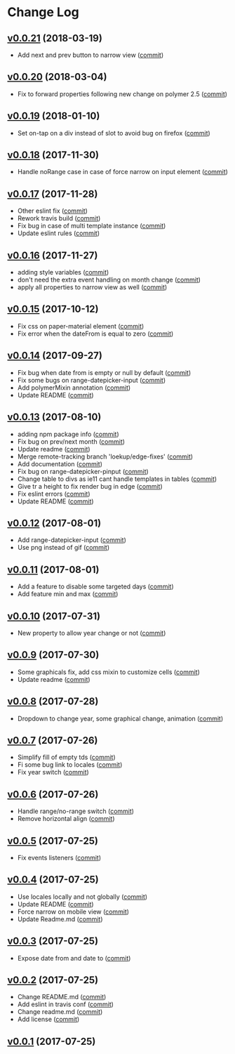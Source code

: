 # Change Log

## [v0.0.21](https://github.com/RoXuS/range-datepicker/tree/0.0.21) (2018-03-19)
- Add next and prev button to narrow view ([commit](https://github.com/RoXuS/range-datepicker/commit/b5511ee))

## [v0.0.20](https://github.com/RoXuS/range-datepicker/tree/0.0.20) (2018-03-04)
- Fix to forward properties following new change on polymer 2.5 ([commit](https://github.com/RoXuS/range-datepicker/commit/6cf0c48))

## [v0.0.19](https://github.com/RoXuS/range-datepicker/tree/0.0.19) (2018-01-10)
- Set on-tap on a div instead of slot to avoid bug on firefox ([commit](https://github.com/RoXuS/range-datepicker/commit/bd4c97aa))

## [v0.0.18](https://github.com/RoXuS/range-datepicker/tree/0.0.18) (2017-11-30)
- Handle noRange case in case of force narrow on input element ([commit](https://github.com/RoXuS/range-datepicker/commit/48bc4f28))

## [v0.0.17](https://github.com/RoXuS/range-datepicker/tree/0.0.17) (2017-11-28)
- Other eslint fix ([commit](https://github.com/RoXuS/range-datepicker/commit/0939c8b1))
- Rework travis build ([commit](https://github.com/RoXuS/range-datepicker/commit/4775d751))
- Fix bug in case of multi template instance ([commit](https://github.com/RoXuS/range-datepicker/commit/a7f67109))
- Update eslint rules ([commit](https://github.com/RoXuS/range-datepicker/commit/0b0123ba))

## [v0.0.16](https://github.com/RoXuS/range-datepicker/tree/0.0.16) (2017-11-27)
- adding style variables ([commit](https://github.com/RoXuS/range-datepicker/commit/e1038c1e))
- don't need the extra event handling on month change ([commit](https://github.com/RoXuS/range-datepicker/commit/6c071b6e))
- apply all properties to narrow view as well ([commit](https://github.com/RoXuS/range-datepicker/commit/0069171b))

## [v0.0.15](https://github.com/RoXuS/range-datepicker/tree/0.0.15) (2017-10-12)
- Fix css on paper-material element ([commit](https://github.com/RoXuS/range-datepicker/commit/62e40cb0))
- Fix error when the dateFrom is equal to zero ([commit](https://github.com/RoXuS/range-datepicker/commit/92d0106c))

## [v0.0.14](https://github.com/RoXuS/range-datepicker/tree/0.0.14) (2017-09-27)
- Fix bug when date from is empty or null by default ([commit](https://github.com/RoXuS/range-datepicker/commit/95ab7c6c))
- Fix some bugs on range-datepicker-input ([commit](https://github.com/RoXuS/range-datepicker/commit/c7d5d389))
- Add polymerMixin annotation ([commit](https://github.com/RoXuS/range-datepicker/commit/a4fd3cfe))
- Update README ([commit](https://github.com/RoXuS/range-datepicker/commit/2e7d31d6))

## [v0.0.13](https://github.com/RoXuS/range-datepicker/tree/0.0.13) (2017-08-10)
- adding npm package info ([commit](https://github.com/RoXuS/range-datepicker/commit/dc659eb))
- Fix bug on prev/next month ([commit](https://github.com/RoXuS/range-datepicker/commit/d384838))
- Update readme ([commit](https://github.com/RoXuS/range-datepicker/commit/83b810a))
- Merge remote-tracking branch 'loekup/edge-fixes' ([commit](https://github.com/RoXuS/range-datepicker/commit/3b766d2))
- Add documentation ([commit](https://github.com/RoXuS/range-datepicker/commit/025edb8))
- Fix bug on range-datepicker-pinput ([commit](https://github.com/RoXuS/range-datepicker/commit/0bea6eb))
- Change table to divs as ie11 cant handle templates in tables ([commit](https://github.com/RoXuS/range-datepicker/commit/4f410c4))
- Give tr a height to fix render bug in edge ([commit](https://github.com/RoXuS/range-datepicker/commit/c1b3435))
- Fix eslint errors ([commit](https://github.com/RoXuS/range-datepicker/commit/1f52fbc))
- Update README ([commit](https://github.com/RoXuS/range-datepicker/commit/64a6ead))

## [v0.0.12](https://github.com/RoXuS/range-datepicker/tree/0.0.12) (2017-08-01)
- Add range-datepicker-input ([commit](https://github.com/RoXuS/range-datepicker/commit/e25fc63))
- Use png instead of gif ([commit](https://github.com/RoXuS/range-datepicker/commit/97b3f79))

## [v0.0.11](https://github.com/RoXuS/range-datepicker/tree/0.0.11) (2017-08-01)
- Add a feature to disable some targeted days ([commit](https://github.com/RoXuS/range-datepicker/commit/5c03cb8))
- Add feature min and max ([commit](https://github.com/RoXuS/range-datepicker/commit/4565e8b))

## [v0.0.10](https://github.com/RoXuS/range-datepicker/tree/0.0.10) (2017-07-31)
- New property to allow year change or not ([commit](https://github.com/RoXuS/range-datepicker/commit/939907a))

## [v0.0.9](https://github.com/RoXuS/range-datepicker/tree/0.0.9) (2017-07-30)
- Some graphicals fix, add css mixin to customize cells ([commit](https://github.com/RoXuS/range-datepicker/commit/f17f4e4))
- Update readme ([commit](https://github.com/RoXuS/range-datepicker/commit/b773670))

## [v0.0.8](https://github.com/RoXuS/range-datepicker/tree/0.0.8) (2017-07-28)
- Dropdown to change year, some graphical change, animation ([commit](https://github.com/RoXuS/range-datepicker/commit/fc17304))

## [v0.0.7](https://github.com/RoXuS/range-datepicker/tree/0.0.7) (2017-07-26)
- Simplify fill of empty tds ([commit](https://github.com/RoXuS/range-datepicker/commit/e6102ee))
- Fi some bug link to locales ([commit](https://github.com/RoXuS/range-datepicker/commit/fb526e0))
- Fix year switch ([commit](https://github.com/RoXuS/range-datepicker/commit/db5c8f3))

## [v0.0.6](https://github.com/RoXuS/range-datepicker/tree/0.0.6) (2017-07-26)
- Handle range/no-range switch ([commit](https://github.com/RoXuS/range-datepicker/commit/42de4cad))
- Remove horizontal align ([commit](https://github.com/RoXuS/range-datepicker/commit/d3fa8bf9))

## [v0.0.5](https://github.com/RoXuS/range-datepicker/tree/0.0.5) (2017-07-25)
- Fix events listeners ([commit](https://github.com/RoXuS/range-datepicker/commit/ce935f2a))

## [v0.0.4](https://github.com/RoXuS/range-datepicker/tree/0.0.4) (2017-07-25)
- Use locales locally and not globally ([commit](https://github.com/RoXuS/range-datepicker/commit/0be8940))
- Update README ([commit](https://github.com/RoXuS/range-datepicker/commit/c5faf04))
- Force narrow on mobile view ([commit](https://github.com/RoXuS/range-datepicker/commit/b1c3f5f))
- Update Readme.md ([commit](https://github.com/RoXuS/range-datepicker/commit/b174163))

## [v0.0.3](https://github.com/RoXuS/range-datepicker/tree/0.0.3) (2017-07-25)
- Expose date from and date to ([commit](https://github.com/RoXuS/range-datepicker/commit/efe0478))

## [v0.0.2](https://github.com/RoXuS/range-datepicker/tree/0.0.2) (2017-07-25)
- Change README.md ([commit](https://github.com/RoXuS/range-datepicker/commit/4532ee5))
- Add eslint in travis conf ([commit](https://github.com/RoXuS/range-datepicker/commit/708ab6c))
- Change readme.md ([commit](https://github.com/RoXuS/range-datepicker/commit/6f93390))
- Add license ([commit](https://github.com/RoXuS/range-datepicker/commit/b8ccb85))

## [v0.0.1](https://github.com/RoXuS/range-datepicker/tree/0.0.1) (2017-07-25)
